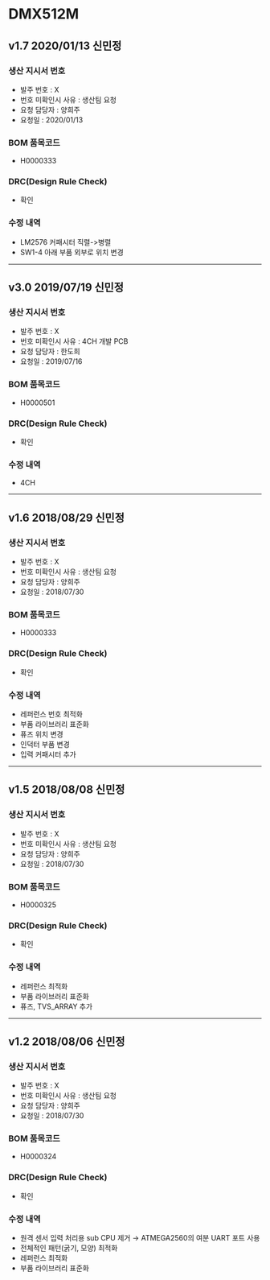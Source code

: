 # DMX512M

## v1.7 2020/01/13 신민정

### 생산 지시서 번호
* 발주 번호 : X
* 번호 미확인시 사유 : 생산팀 요청
* 요청 담당자 : 양희주
* 요청일 : 2020/01/13

###  BOM 품목코드
* H0000333

### DRC(Design Rule Check)
* 확인

### 수정 내역
* LM2576 커패시터 직렬->병렬
* SW1-4 아래 부품 외부로 위치 변경

----------

## v3.0 2019/07/19 신민정

### 생산 지시서 번호
* 발주 번호 : X
* 번호 미확인시 사유 : 4CH 개발 PCB
* 요청 담당자 : 한도희
* 요청일 : 2019/07/16

###  BOM 품목코드
* H0000501

### DRC(Design Rule Check)
* 확인

### 수정 내역
* 4CH

----------

## v1.6 2018/08/29 신민정

### 생산 지시서 번호
* 발주 번호 : X
* 번호 미확인시 사유 : 생산팀 요청
* 요청 담당자 : 양희주
* 요청일 : 2018/07/30

###  BOM 품목코드
* H0000333

### DRC(Design Rule Check)
* 확인

### 수정 내역
* 레퍼런스 번호 최적화
* 부품 라이브러리 표준화
* 퓨즈 위치 변경
* 인덕터 부품 변경
* 입력 커패시터 추가

----------

## v1.5 2018/08/08 신민정

### 생산 지시서 번호
* 발주 번호 : X
* 번호 미확인시 사유 : 생산팀 요청
* 요청 담당자 : 양희주
* 요청일 : 2018/07/30

###  BOM 품목코드
* H0000325

### DRC(Design Rule Check)
* 확인

### 수정 내역
* 레퍼런스 최적화
* 부품 라이브러리 표준화
* 퓨즈, TVS_ARRAY 추가

----------

## v1.2 2018/08/06 신민정

### 생산 지시서 번호
* 발주 번호 : X
* 번호 미확인시 사유 : 생산팀 요청
* 요청 담당자 : 양희주
* 요청일 : 2018/07/30

###  BOM 품목코드
* H0000324

### DRC(Design Rule Check)
* 확인

### 수정 내역
* 원격 센서 입력 처리용 sub CPU 제거 → ATMEGA2560의 여분 UART 포트 사용
* 전체적인 패턴(굵기, 모양) 최적화
* 레퍼런스 최적화
* 부품 라이브러리 표준화
